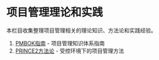 # 项目管理理论和实践

本栏目收集整理项目管理相关的理论知识、方法论和实践经验。

1. [PMBOK指南](/01-PMO/PMBOK/) - 项目管理知识体系指南
2. [PRINCE2方法论](/01-PMO/PRINCE2/) - 受控环境下的项目管理方法
